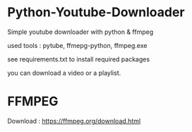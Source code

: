 # Python-Youtube-Downloader
Simple youtube downloader with python & ffmpeg

used tools : pytube, ffmepg-python, ffmpeg.exe 

see requirements.txt to install required packages

you can download a video or a playlist.

# FFMPEG 
Download : https://ffmpeg.org/download.html
